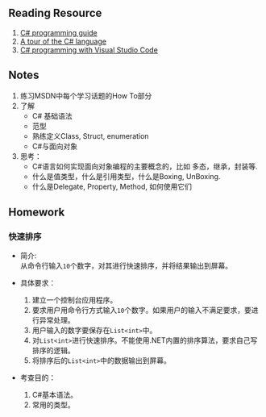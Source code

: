## Reading Resource
1. [C# programming guide](https://docs.microsoft.com/en-us/dotnet/csharp/programming-guide/)
1. [A tour of the C# language](https://docs.microsoft.com/en-us/dotnet/csharp/tour-of-csharp/)
1. [C# programming with Visual Studio Code](https://code.visualstudio.com/docs/languages/csharp)

## Notes
1. 练习MSDN中每个学习话题的How To部分
2. 了解
    * C# 基础语法
    * 范型
    * 熟练定义Class, Struct, enumeration
    * C#与面向对象
3. 思考：
   * C#语言如何实现面向对象编程的主要概念的，比如 多态，继承，封装等.
   * 什么是值类型，什么是引用类型，什么是Boxing, UnBoxing.
   * 什么是Delegate, Property, Method, 如何使用它们

## Homework
### 快速排序
* 简介:  
从命令行输入`10`个数字，对其进行快速排序，并将结果输出到屏幕。

* 具体要求：
  1. 建立一个控制台应用程序。
  2. 要求用户用命令行方式输入`10`个数字。如果用户的输入不满足要求，要进行异常处理。
  3. 用户输入的数字要保存在`List<int>`中。
  4. 对`List<int>`进行快速排序。不能使用.NET内置的排序算法，要求自己写排序的逻辑。
  5. 将排序后的`List<int>`中的数据输出到屏幕。

* 考查目的：
  1. C#基本语法。
  2. 常用的类型。